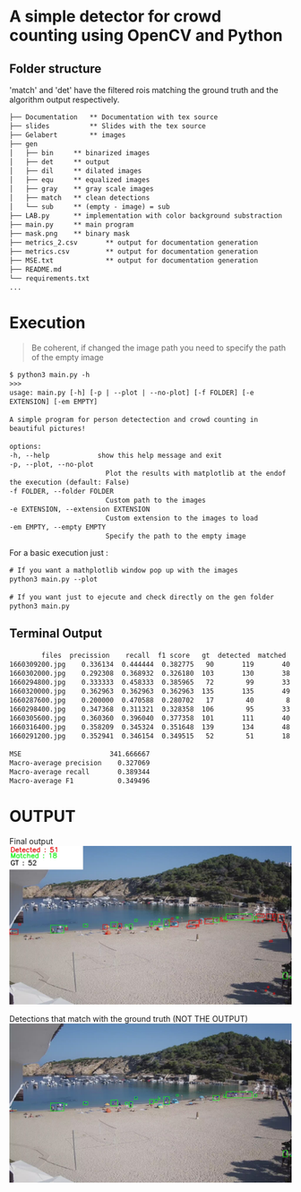 # A simple detector for crowd counting using OpenCV and Python


## Folder structure

'match' and 'det' have the filtered rois matching the ground truth and the algorithm output respectively.

    ├── Documentation   ** Documentation with tex source
    ├── slides          ** Slides with the tex source    
    ├── Gelabert        ** images
    ├── gen
    │   ├── bin     ** binarized images
    │   ├── det     ** output 
    │   ├── dil     ** dilated images
    │   ├── equ     ** equalized images
    │   ├── gray    ** gray scale images
    │   ├── match   ** clean detections 
    │   └── sub     ** (empty - image) = sub
    ├── LAB.py      ** implementation with color background substraction
    ├── main.py     ** main program
    ├── mask.png    ** binary mask
    ├── metrics_2.csv       ** output for documentation generation
    ├── metrics.csv         ** output for documentation generation
    ├── MSE.txt             ** output for documentation generation
    ├── README.md
    └── requirements.txt        
    ...


# Execution

> Be coherent, if changed the image path you need to specify the path of the empty image

    $ python3 main.py -h
    >>>
    usage: main.py [-h] [-p | --plot | --no-plot] [-f FOLDER] [-e EXTENSION] [-em EMPTY]

    A simple program for person detectection and crowd counting in beautiful pictures!

    options:
    -h, --help            show this help message and exit
    -p, --plot, --no-plot
                            Plot the results with matplotlib at the endof the execution (default: False)
    -f FOLDER, --folder FOLDER
                            Custom path to the images
    -e EXTENSION, --extension EXTENSION
                            Custom extension to the images to load
    -em EMPTY, --empty EMPTY
                            Specify the path to the empty image

For a basic execution just :
    
    # If you want a mathplotlib window pop up with the images
    python3 main.py --plot

    # If you want just to ejecute and check directly on the gen folder
    python3 main.py

## Terminal Output

            files  precission    recall  f1 score   gt  detected  matched
    1660309200.jpg    0.336134  0.444444  0.382775   90       119       40
    1660302000.jpg    0.292308  0.368932  0.326180  103       130       38
    1660294800.jpg    0.333333  0.458333  0.385965   72        99       33
    1660320000.jpg    0.362963  0.362963  0.362963  135       135       49
    1660287600.jpg    0.200000  0.470588  0.280702   17        40        8
    1660298400.jpg    0.347368  0.311321  0.328358  106        95       33
    1660305600.jpg    0.360360  0.396040  0.377358  101       111       40
    1660316400.jpg    0.358209  0.345324  0.351648  139       134       48
    1660291200.jpg    0.352941  0.346154  0.349515   52        51       18

    MSE                      341.666667
    Macro-average precision    0.327069
    Macro-average recall       0.389344
    Macro-average F1           0.349496

# OUTPUT

Final output
![Detections](gen/det/1660291200.jpg)


Detections that match with the ground truth (NOT THE OUTPUT)
![match](gen/match/1660291200.jpg)

